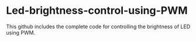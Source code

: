 # Led-brightness-control-using-PWM
This github includes the complete code for controlling the brightness of LED using PWM.
